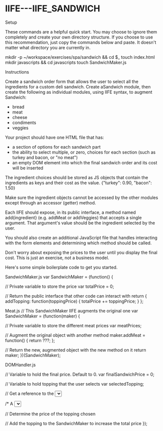# IIFE---IIFE_SANDWICH
Setup

These commands are a helpful quick start. You may choose to ignore them completely and create your own directory structure. If you choose to use this recommendation, just copy the commands below and paste. It doesn't matter what directory you are currently in.

mkdir -p ~/workspace/exercises/spa/sandwich && cd $_
touch index.html
mkdir javascripts && cd javascripts
touch SandwichMaker.js

Instructions

Create a sandwich order form that allows the user to select all the ingredients for a custom deli sandwich. Create aSandwich module, then create the following as individual modules, using IIFE syntax, to augment Sandwich:

- bread
- meat
- cheese
- condiments
- veggies

Your project should have one HTML file that has:

- a section of options for each sandwich part
- the ability to select multiple, or zero, choices for each section (such as turkey and bacon, or "no meat")
- an empty DOM element into which the final sandwich order and its cost will be inserted

The ingredient choices should be stored as JS objects that contain the ingredients as keys and their cost as the value. {"turkey": 0.90, "bacon": 1.50}

Make sure the ingredient objects cannot be accessed by the other modules except through an accessor (getter) method.

Each IIFE should expose, in its public interface, a method named add{ingredient} (e.g. addMeat or addVeggies) that accepts a single argument. That argument's value should be the ingredient selected by the user.

You should also create an additional JavaScript file that handles interacting with the form elements and determining which method should be called.

Don't worry about exposing the prices to the user until you display the final cost. This is just an exercise, not a business model.

Here's some simple boilerplate code to get you started.

SandwichMaker.js
var SandwichMaker = (function() {

  // Private variable to store the price
  var totalPrice = 0;

  // Return the public interface that other code can interact with
  return {
    addTopping: function(toppingPrice) {
      totalPrice += toppingPrice;
    }
  };

Meat.js
// This SandwichMaker IIFE augments the original one
var SandwichMaker = (function(maker) {

  // Private variable to store the different meat prices
  var meatPrices;

  // Augment the original object with another method
  maker.addMeat = function() {
    return ???;
  };

  // Return the new, augmented object with the new method on it
  return maker;
})(SandwichMaker);

DOMHandler.js

// Variable to hold the final price. Default to 0.
var finalSandwichPrice = 0;

// Variable to hold topping that the user selects
var selectedTopping;

// Get a reference to the <select> element that has all the meat options
var meatChooser = document.getElementById("meat-chooser");

/*
  A <select> element broadcasts a change event, so you listen for it
  and get the value of the topping from your augmented IIFE
*/
meatChooser.addEventListener("change", function(event) {
  // Get the value chosen from the DOM
  selectedTopping = event.target.value;

  // Determine the price of the topping chosen

  // Add the topping to the SandwichMaker to increase the total price
});
